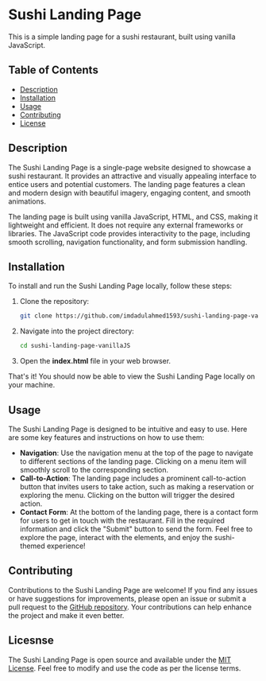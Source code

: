 # Sushi Landing Page

This is a simple landing page for a sushi restaurant, built using vanilla JavaScript.

## Table of Contents

- [Description](#description)
- [Installation](#installation)
- [Usage](#usage)
- [Contributing](#contributing)
- [License](#license)

## Description

The Sushi Landing Page is a single-page website designed to showcase a sushi restaurant. It provides an attractive and visually appealing interface to entice users and potential customers. The landing page features a clean and modern design with beautiful imagery, engaging content, and smooth animations.

The landing page is built using vanilla JavaScript, HTML, and CSS, making it lightweight and efficient. It does not require any external frameworks or libraries. The JavaScript code provides interactivity to the page, including smooth scrolling, navigation functionality, and form submission handling.

## Installation

To install and run the Sushi Landing Page locally, follow these steps:

1. Clone the repository:

   ```bash
   git clone https://github.com/imdadulahmed1593/sushi-landing-page-vanillaJS.git

2. Navigate into the project directory:

   ```bash
   cd sushi-landing-page-vanillaJS

3. Open the **index.html** file in your web browser.

That's it! You should now be able to view the Sushi Landing Page locally on your machine.

## Usage

The Sushi Landing Page is designed to be intuitive and easy to use. Here are some key features and instructions on how to use them:

- **Navigation**: Use the navigation menu at the top of the page to navigate to different sections of the landing page. Clicking on a menu item will smoothly scroll to the corresponding section.
- **Call-to-Action**: The landing page includes a prominent call-to-action button that invites users to take action, such as making a reservation or exploring the menu. Clicking on the button will trigger the desired action.
- **Contact Form**: At the bottom of the landing page, there is a contact form for users to get in touch with the restaurant. Fill in the required information and click the "Submit" button to send the form.
Feel free to explore the page, interact with the elements, and enjoy the sushi-themed experience!

## Contributing

Contributions to the Sushi Landing Page are welcome! If you find any issues or have suggestions for improvements, please open an issue or submit a pull request to the [GitHub repository](https://github.com/imdadulahmed1593/sushi-landing-page-vanillaJS). Your contributions can help enhance the project and make it even better.

## Licesnse

The Sushi Landing Page is open source and available under the [MIT License](https://chat.openai.com/LICENSE). Feel free to modify and use the code as per the license terms.
